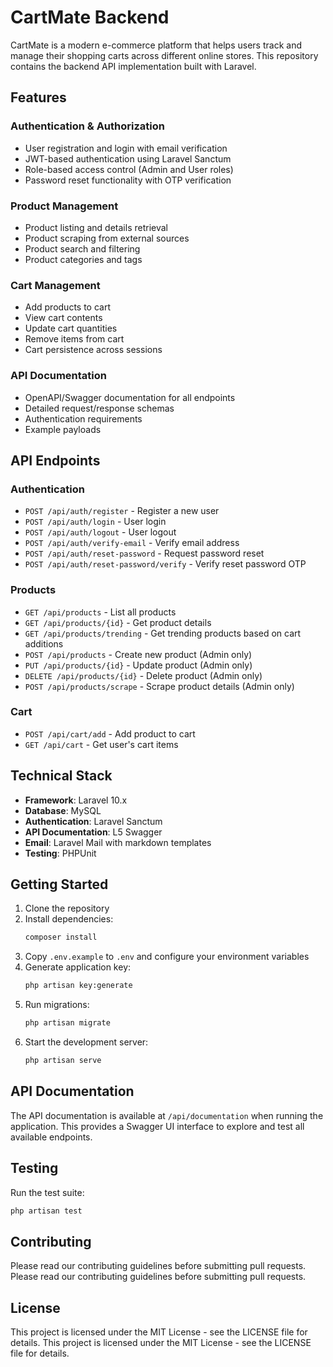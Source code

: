 # CartMate Backend

CartMate is a modern e-commerce platform that helps users track and manage their shopping carts across different online stores. This repository contains the backend API implementation built with Laravel.

## Features

### Authentication & Authorization
- User registration and login with email verification
- JWT-based authentication using Laravel Sanctum
- Role-based access control (Admin and User roles)
- Password reset functionality with OTP verification

### Product Management
- Product listing and details retrieval
- Product scraping from external sources
- Product search and filtering
- Product categories and tags

### Cart Management
- Add products to cart
- View cart contents
- Update cart quantities
- Remove items from cart
- Cart persistence across sessions

### API Documentation
- OpenAPI/Swagger documentation for all endpoints
- Detailed request/response schemas
- Authentication requirements
- Example payloads

## API Endpoints

### Authentication
- `POST /api/auth/register` - Register a new user
- `POST /api/auth/login` - User login
- `POST /api/auth/logout` - User logout
- `POST /api/auth/verify-email` - Verify email address
- `POST /api/auth/reset-password` - Request password reset
- `POST /api/auth/reset-password/verify` - Verify reset password OTP

### Products
- `GET /api/products` - List all products
- `GET /api/products/{id}` - Get product details
- `GET /api/products/trending` - Get trending products based on cart additions
- `POST /api/products` - Create new product (Admin only)
- `PUT /api/products/{id}` - Update product (Admin only)
- `DELETE /api/products/{id}` - Delete product (Admin only)
- `POST /api/products/scrape` - Scrape product details (Admin only)

### Cart
- `POST /api/cart/add` - Add product to cart
- `GET /api/cart` - Get user's cart items

## Technical Stack

- **Framework**: Laravel 10.x
- **Database**: MySQL
- **Authentication**: Laravel Sanctum
- **API Documentation**: L5 Swagger
- **Email**: Laravel Mail with markdown templates
- **Testing**: PHPUnit

## Getting Started

1. Clone the repository
2. Install dependencies:
   ```bash
   composer install
   ```
3. Copy `.env.example` to `.env` and configure your environment variables
4. Generate application key:
   ```bash
   php artisan key:generate
   ```
5. Run migrations:
   ```bash
   php artisan migrate
   ```
6. Start the development server:
   ```bash
   php artisan serve
   ```

## API Documentation

The API documentation is available at `/api/documentation` when running the application. This provides a Swagger UI interface to explore and test all available endpoints.

## Testing

Run the test suite:
```bash
php artisan test
```

## Contributing

Please read our contributing guidelines before submitting pull requests.
Please read our contributing guidelines before submitting pull requests.

## License

This project is licensed under the MIT License - see the LICENSE file for details.
This project is licensed under the MIT License - see the LICENSE file for details.
